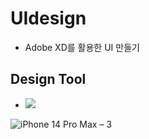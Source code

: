 # UIdesign  

 - Adobe XD를 활용한 UI 만들기
## Design Tool
 - <img src="https://img.shields.io/badge/Adobe Xd-FF61F6?style=flat-square&logo=adobexd&logoColor=white"/>


![iPhone 14 Pro Max – 3](https://github.com/jiwon0629/UI/assets/149983498/3af811c8-9d66-4517-b3dd-fb407b917646)
